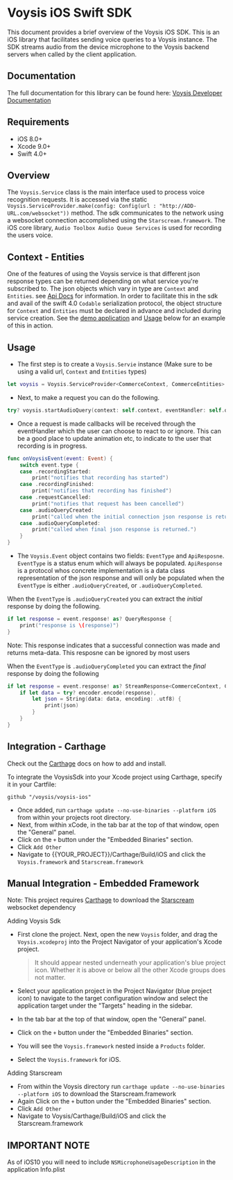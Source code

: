Voysis iOS Swift SDK
=====================


This document provides a brief overview of the Voysis iOS SDK.
This is an iOS library that facilitates sending voice
queries to a Voysis instance. The SDK streams audio from the device microphone 
to the Voysis backend servers when called by the client application.


Documentation
-------------


The full documentation for this library can be found here: [Voysis Developer Documentation](https://developers.voysis.com/docs)


Requirements
-------------


- iOS 8.0+
- Xcode 9.0+
- Swift 4.0+


Overview
-------------


The `Voysis.Service` class is the main interface used to process voice recognition requests.
It is accessed via the static `Voysis.ServiceProvider.make(config: Config(url : "http://ADD-URL.com/websocket"))` method.
The sdk communicates to the network using a websocket connection accomplished using the `Starscream.framework`.
The iOS core library, `Audio Toolbox Audio Queue Services` is used for recording the users voice.


Context - Entities
-------------


One of the features of using the Voysis service is that different json response types can be returned depending on what service you're subscribed to.
The json objects which vary in type are `Context` and `Entities`. see [Api Docs](https://developers.voysis.com/docs/apis-1#section-stream-audio-data) for information.
In order to facilitate this in the sdk and avail of the swift 4.0 `Codable` serialization protocol, the object structure for `Context` and `Entities` must be declared in advance and included during service creation. See the [demo application](https://github.com/voysis/voysis-ios/tree/master/example/VoysisDemo/VoysisDemo) and [Usage](https://github.com/voysis/voysis-ios/blob/master/README.md#usage) below for an example of this in action.


Usage
-------------


- The first step is to create a `Voysis.Servie` instance (Make sure to be using a valid url, `Context` and `Entities` types)
```swift
let voysis = Voysis.ServiceProvider<CommerceContext, CommerceEntities>.Make(config: Config(url: URL(string: "//INCLUDE-URL-HERE")!))
```


- Next, to make a request you can do the following.
```swift
try? voysis.startAudioQuery(context: self.context, eventHandler: self.onVoysisEvent, errorHandler: self.onError)
```


- Once a request is made callbacks will be received through the eventHandler which the user can choose to react to or ignore.
  This can be a good place to update animation etc, to indicate to the user that recording is in progress.


```swift
func onVoysisEvent(event: Event) {
    switch event.type {
    case .recordingStarted:
        print("notifies that recording has started")
    case .recordingFinished:
        print("notifies that recording has finished")
    case .requestCancelled:
        print("notifies that request has been cancelled")
    case .audioQueryCreated:
        print("called when the initial connection json response is returned")
    case .audioQueryCompleted:
        print("called when final json response is returned.")
    }
}
```

- The `Voysis.Event` object contains two fields: `EventType` and `ApiResposne`.
 `EventType` is a status enum which will always be populated.
 `ApiResponse` is a protocol whos concrete implementation is a data class representation of the json response and will only be populated when the `EventType` is either `.audioQueryCreated`, or `.audioQueryCompleted`. 
 
When the `EventType` is `.audioQueryCreated` you can extract the *initial* response by doing the following.
   
```swift
if let response = event.response! as? QueryResponse {
    print("response is \(response)")
}
```
Note: This response indicates that a successful connection was made and returns meta-data. This resposne can be ignored by most users

When the `EventType` is `.audioQueryCompleted` you can extract the *final* response by doing the following
    
```swift
if let response = event.response! as? StreamResponse<CommerceContext, CommerceEntities> {
    if let data = try? encoder.encode(response),
        let json = String(data: data, encoding: .utf8) {
            print(json)
        }
    }
}
```

Integration - Carthage
-------------

Check out the [Carthage](https://github.com/Carthage/Carthage) docs on how to add and install.

To integrate the VoysisSdk into your Xcode project using Carthage, specify it in your Cartfile:

`github "/voysis/voysis-ios"`

- Once added, run `carthage update --no-use-binaries --platform iOS` from within your projects root directory.
- Next, from within xCode, in the tab bar at the top of that window, open the "General" panel.
- Click on the `+` button under the "Embedded Binaries" section. 
- Click `Add Other`
- Navigate to {{YOUR_PROJECT}}/Carthage/Build/iOS and click the `Voysis.framework` and `Starscream.framework`

Manual Integration - Embedded Framework
-------------


Note: This project requires [Carthage](https://github.com/Carthage/Carthage) to download the [Starscream](https://github.com/daltoniam/Starscream) websocket dependency

Adding Voysis Sdk
- First clone the project. Next, open the new `Voysis` folder, and drag the `Voysis.xcodeproj` into the Project Navigator of your application's Xcode project.

    > It should appear nested underneath your application's blue project icon. Whether it is above or below all the other Xcode groups does not matter.

- Select your application project in the Project Navigator (blue project icon) to navigate to the target configuration window and select the application target under the "Targets" heading in the sidebar.
- In the tab bar at the top of that window, open the "General" panel.
- Click on the `+` button under the "Embedded Binaries" section.
- You will see the `Voysis.framework` nested inside a `Products` folder.
- Select the `Voysis.framework` for iOS.

Adding Starscream
- From within the Voysis directory run `carthage update --no-use-binaries --platform iOS` to download the Starscream.framework
- Again Click on the `+` button under the "Embedded Binaries" section.
- Click `Add Other`
- Navigate to Voysis/Carthage/Build/iOS and click the Starscream.framework

IMPORTANT NOTE
-------------


As of iOS10 you will need to include `NSMicrophoneUsageDescription` in the application Info.plist

